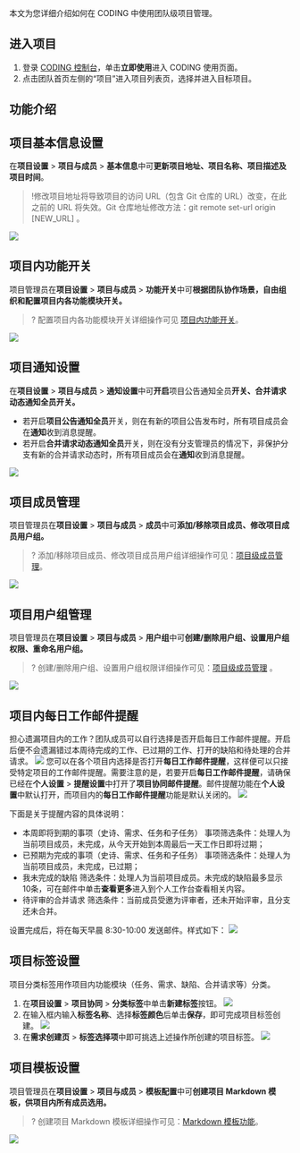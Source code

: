 本文为您详细介绍如何在 CODING 中使用团队级项目管理。

## 进入项目

1. 登录 [CODING 控制台](https://console.cloud.tencent.com/coding)，单击**立即使用**进入 CODING 使用页面。
2. 点击团队首页左侧的“项目”进入项目列表页，选择并进入目标项目。

## 功能介绍

## 项目基本信息设置

在**项目设置** > **项目与成员** > **基本信息**中可**更新项目地址、项目名称、项目描述及项目时间**。

>!修改项目地址将导致项目的访问 URL（包含 Git 仓库的 URL）改变，在此之前的 URL 将失效。Git 仓库地址修改方法：git remote set-url origin [NEW_URL] 。

![](https://main.qcloudimg.com/raw/1228c788e1ed82b491c75e1b5fe439b7.png)

## 项目内功能开关

项目管理员在**项目设置** > **项目与成员** > **功能开关**中可**根据团队协作场景，自由组织和配置项目内各功能模块开关。**

>? 配置项目内各功能模块开关详细操作可见 [项目内功能开关](https://cloud.tencent.com/document/product/1113/48848)。

![](https://main.qcloudimg.com/raw/f2144ea648a5a9a5cd14e08ddfa4f225.png)

## 项目通知设置

在**项目设置** > **项目与成员** > **通知设置**中可**开启**项目公告通知全员**开关、**合并请求动态通知全员**开关。**

- 若开启**项目公告通知全员**开关，则在有新的项目公告发布时，所有项目成员会在**通知**收到消息提醒。
- 若开启**合并请求动态通知全员**开关，则在没有分支管理员的情况下，非保护分支有新的合并请求动态时，所有项目成员会在**通知**收到消息提醒。

![](https://main.qcloudimg.com/raw/aea4407b1eb17707c551b13baf57bf1d.png)

## 项目成员管理

项目管理员在**项目设置** > **项目与成员** > **成员**中可**添加/移除项目成员、修改项目成员用户组。**

>? 添加/移除项目成员、修改项目成员用户组详细操作可见：[项目级成员管理](https://cloud.tencent.com/document/product/1113/48842)。

![](https://main.qcloudimg.com/raw/9e2c65313f2d521b11d7371e7432a420.png)

## 项目用户组管理

项目管理员在**项目设置** > **项目与成员** > **用户组**中可**创建/删除用户组、设置用户组权限、重命名用户组。**

>? 创建/删除用户组、设置用户组权限详细操作可见：[项目级成员管理](https://cloud.tencent.com/document/product/1113/48842) 。

![](https://main.qcloudimg.com/raw/1536360b57d9c3be1f731424ceec2d69.png)

## 项目内每日工作邮件提醒

担心遗漏项目内的工作？团队成员可以自行选择是否开启每日工作邮件提醒。开启后便不会遗漏错过本周待完成的工作、已过期的工作、打开的缺陷和待处理的合并请求。
![](https://main.qcloudimg.com/raw/ee4d3d39ff31549a3640cac05912191d.png)
您可以在各个项目内选择是否打开**每日工作邮件提醒**，这样便可以只接受特定项目的工作邮件提醒。需要注意的是，若要开启**每日工作邮件提醒**，请确保已经在**个人设置** > **提醒设置**中打开了**项目协同邮件提醒**。邮件提醒功能在**个人设置**中默认打开，而项目内的**每日工作邮件提醒**功能是默认关闭的。
![](https://main.qcloudimg.com/raw/db3fe9df4bc33aa66ea4cc3fec10ca39.png)

下面是关于提醒内容的具体说明：
- 本周即将到期的事项（史诗、需求、任务和子任务）
  事项筛选条件：处理人为当前项目成员，未完成，从今天开始到本周最后一天工作日即将过期；
- 已预期为完成的事项（史诗、需求、任务和子任务）
  事项筛选条件：处理人为当前项目成员，未完成，已过期；
- 我未完成的缺陷
  筛选条件：处理人为当前项目成员。未完成的缺陷最多显示10条，可在邮件中单击**查看更多**进入到个人工作台查看相关内容。
- 待评审的合并请求 
  筛选条件：当前成员受邀为评审者，还未开始评审，且分支还未合并。

设置完成后，将在每天早晨 8:30-10:00 发送邮件。样式如下：
![](https://main.qcloudimg.com/raw/cf4476d173db504c3ee5fe9671a9f3d9.png)

## 项目标签设置

项目分类标签用作项目内功能模块（任务、需求、缺陷、合并请求等）分类。

1. 在**项目设置** > **项目协同** > **分类标签**中单击**新建标签**按钮。
![](https://main.qcloudimg.com/raw/0bdd58028f616266cdaad4fc8fe05183.png)
2. 在输入框内输入**标签名称**、选择**标签颜色**后单击**保存**，即可完成项目标签创建。
![](https://main.qcloudimg.com/raw/278f258a4429b20df5a56f3072ab2edb.png)
3. 在**需求创建页** > **标签选择项**中即可挑选上述操作所创建的项目标签。
![](https://main.qcloudimg.com/raw/fab2ee6b5cbaa35af590278408406483.png)

## 项目模板设置

项目管理员在**项目设置** > **项目与成员** > **模板配置**中可**创建项目 Markdown 模板，供项目内所有成员选用。**

>? 创建项目 Markdown 模板详细操作可见：[Markdown 模板功能](https://cloud.tencent.com/document/product/1113/48847)。

![](https://main.qcloudimg.com/raw/97fc9159e4eb8568e43116d74650f199.png)


